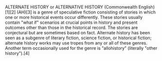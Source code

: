 ALTERNATE HISTORY or ALTERNATIVE HISTORY (Commonwealth English)[1][2] (AH)[3] is a genre of speculative fiction consisting of stories in which one or more historical events occur differently. These stories usually contain "what if" scenarios at crucial points in history and present outcomes other than those in the historical record. The stories are conjectural but are sometimes based on fact. Alternate history has been seen as a subgenre of literary fiction, science fiction, or historical fiction; alternate history works may use tropes from any or all of these genres. Another term occasionally used for the genre is "allohistory" (literally "other history").[4]
